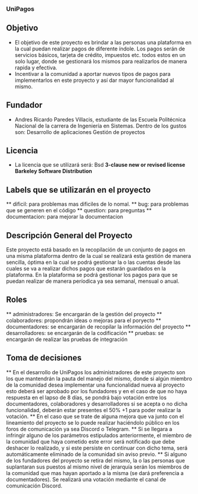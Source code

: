 ### UniPagos

## Objetivo

* El objetivo de este proyecto es brindar a las personas una plataforma en la cual puedan realizar pagos de diferente índole. Los pagos serán de servicios básicos, tarjeta de crédito, impuestos etc. todos estos en un solo lugar, donde se gestionará los mismos para realizarlos de manera rapida y efectiva.
* Incentivar a la comunidad a aportar nuevos tipos de pagos para implementarlos en este proyecto y así dar mayor funcionalidad al mismo.

## Fundador

* Andres Ricardo Paredes Villacis, estudiante de las Escuela Politécnica Nacional de la carrera de Ingeniería en Sistemas.
Dentro de los gustos son:
Desarrollo de aplicaciones 
Gestión de proyectos 

## Licencia 

* La licencia que se utilizará será: Bsd **3-clause new or revised license Barkeley Software Distribution**

## Labels que se utilizarán en el proyecto

** dificil: para problemas mas dificiles de lo nomal. 
** bug: para problemas que se generen en el código
** question: para preguntas
** documentacion: para mejorar la documentacion

## Descripción General del Proyecto

Este proyecto está basado en la recopilación de un conjunto de pagos en una misma plataforma dentro de la cual se realizará esta gestión de manera sencilla, óptima en la cual se podrá gestionar la o las cuentas desde las cuales se va a realizar dichos pagos que estarán guardados en la plataforma. En la plataforma se podrá gestionar los pagos para que se puedan realizar de manera períodica ya sea semanal, mensual o anual.

## Roles

** administradores: Se encargarán de la gestión del proyecto
** colaboradores: propondrán ideas o mejoras para el poryecto
** documentadores: se encargarán de recopilar la información del proyecto
** desarrolladores: se encargarán de la codificación 
** pruebas: se encargarán de realizar las pruebas de integración

## Toma de decisiones

** En el desarrollo de UniPagos los administradores de este proyecto son los que mantendrán la pauta del manejo del mismo, donde si algún miembro de la comunidad desea implementar una funcionalidad nueva al proyecto esto deberá ser aprobado por los fundadores y en el caso de que no haya respuesta en el lapso de 8 días, se pondrá bajo votación entre los documentadores, colaboradores y desarrolladores si se acepta o no dicha funcionalidad, deberán estar presentes el 50% +1 para poder realizar la votación.
** En el caso que se trate de alguna mejora que va junto con el lineamiento del proyecto se lo puede realizar haciéndolo público en los foros de comunicación ya sea Discord o Telegram.
** Si se llegara a infringir alguno de los parámetros estipulados anteriormente, el miembro de la comunidad que haya cometido este error será notificado que debe deshacer lo realizado, y si este persiste en continuar con dicho tema, será automáticamente eliminado de la comunidad sin aviso previo.
** Si alguno de los fundadores del proyecto se retira del mismo, la o las personas que suplantaran sus puestos al mismo nivel de jerarquía serán los miembros de la comunidad que mas hayan aportado a la misma (se dará preferencia a documentadores). Se realizará una votación mediante el canal de comunicación Discord. 
